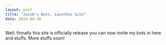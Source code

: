 ```yaml
---
layout: post
title: "Jacob's Bots, Launches Site"
date: 2014-04-30
---
```


Well, finnally this site is officially release you can now invite my bots in here and stuffs. More stuffs soon!
